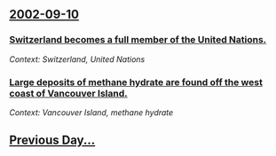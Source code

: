 ## [2002-09-10](/news/2002/09/10/index.md)

### [ Switzerland becomes a full member of the United Nations.](/news/2002/09/10/switzerland-becomes-a-full-member-of-the-united-nations.md)
_Context: Switzerland, United Nations_

### [ Large deposits of methane hydrate are found off the west coast of Vancouver Island.](/news/2002/09/10/large-deposits-of-methane-hydrate-are-found-off-the-west-coast-of-vancouver-island.md)
_Context: Vancouver Island, methane hydrate_

## [Previous Day...](/news/2002/09/9/index.md)

